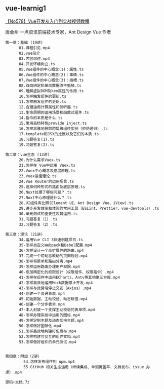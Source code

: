 ## vue-learnig1

[【No578】Vue开发从入门到实战视频教程](https://time.geekbang.org/course/intro/163?code=0AM7GydLwR8TeoJZcFupySnYEloFhj1dhLnNnyDjTQ4%3D)


唐金州
一点资讯前端技术专家，Ant Design Vue 作者
	
	第一章：基础 (19讲)
	      01.课程引见.mp4
	      02.vue简介
	      03.内容综述.mp4
	      04.开发环境树立.ts
	      05.Vue组件的中心概念(1)：属性.ts
	      06.Vue组件的中心概念(2)：事情.ts
	      07.Vue组件的中心概念(3)：插槽.ts
	      08.双向绑定和单向数据流不抵触.ts
	      09.理解虚拟DOM及key属性的作用.ts
	      10.怎样触发组件的更新.ts
	      11.怎样触发组件的更新.ts
	      12.合理运用计算属性和侦听器.ts
	      13.生命周期的运用场景和函数式组件.ts
	      14.指令的本质是什么.ts
	      15.常用高档特性provide inject.ts
	      16.怎样高雅地获取跨层级组件实例（拒绝递归）.ts
	      17.template和JSX的比照以及它们的本质.ts
	      18.习题答复(1).ts
	      19.习题答复(2).ts
	
	第二章：vue生态 (13讲)
	      20.为什么需求Vuex.ts
	      21.怎样在 Vue中运用 Vuex.ts
	      22.Vuex中心概念及底层原理.ts
	      23.Vuex最佳理论.ts
	      24.Vue Router的运用场景.ts
	      25.选择何种形式的路由及底层原理.ts
	      26.Nuxt处理了哪些问题？.ts
	      27.Nuxt中心原理是什么？.ts
	      28.UI组件库比照(Element UI、Ant Design Vue、iView).ts
	      29.进步开发效率和体验的常用工具（ESLint、Prettier、vue-devtools）.ts
	      30.单元测试的重要性及其运用.ts
	      31.习题答复（1）.ts
	      32.习题答复（2）.ts
	
	第三章：理论 (21讲)
	      34.运用Vue CLI 3快速创建项目.ts
	      35-怎样自定义Webpack和Babel配置.mp4
	      36-怎样设计一个高扩展性的路由.mp4
	      37-完成一个可动态改动的页面规划.mp4
	      38-怎样将菜单和路由分离.mp4
	      39-怎样运用路由办理用户权限.mp4
	      40-愈加精密化的权限设计（权限组件、权限指令）.mp4
	      41-怎样在组件中运用ECharts、Antv等其他第三方库.mp4
	      42-怎样高效地运用Mock数据停止开发.mp4
	      43-怎样与效劳端停止交互（Axios）.mp4
	      44-创建一个普通表单.mp4
	      45-初始数据、主动校验、动态赋值.mp4
	      46-创建一个分步表单.mp4
	      47-本人封装一个支撑主动校验的表单项.mp4
	      48-怎样办理系统中运用的图标.mp4
	      49-怎样定制主题及动态切换主题.mp4
	      50-怎样做好国际化.mp4
	      51.怎样高效地构建打包发布.mp4
	      52.怎样构建可交互的组件文档.mp4
	      53.怎样做好组件的单元测试.mp4
	
	
	第四章：附加（2讲）
	        54.怎样发布组件到 npm.mp4
	        55.GitHub 相关生态运用（继续集成、单测掩盖率、文档发布、issue 办理）.mp4
	
	源码+文档.7z